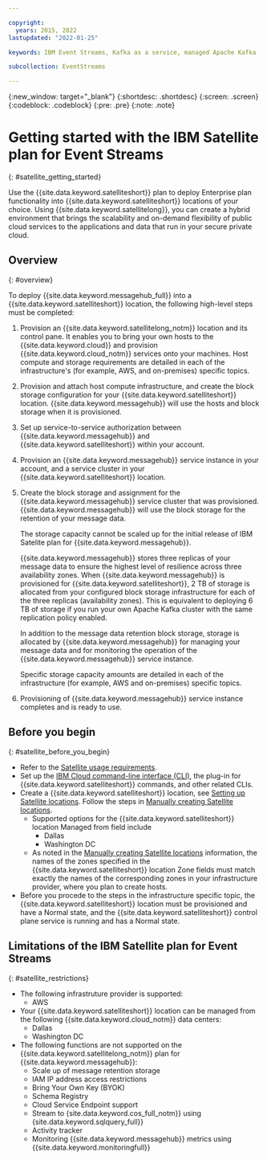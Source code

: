 ```yaml
---

copyright:
  years: 2015, 2022
lastupdated: "2022-01-25"

keywords: IBM Event Streams, Kafka as a service, managed Apache Kafka

subcollection: EventStreams

---
```


{:new_window: target="_blank"}
{:shortdesc: .shortdesc}
{:screen: .screen}
{:codeblock: .codeblock}
{:pre: .pre}
{:note: .note}

# Getting started with the IBM Satellite plan for Event Streams
{: #satellite_getting_started}

Use the {{site.data.keyword.satelliteshort}} plan to deploy Enterprise plan functionality into {{site.data.keyword.satelliteshort}} locations of your choice. Using {{site.data.keyword.satellitelong}}, you can create a hybrid environment that brings the scalability and on-demand flexibility of public cloud services to the applications and data that run in your secure private cloud.

## Overview
{: #overview}

To deploy {{site.data.keyword.messagehub_full}} into a {{site.data.keyword.satelliteshort}} location, the following high-level steps must be completed:

1. Provision an {{site.data.keyword.satellitelong_notm}} location and its control pane. It enables you to bring your own hosts to the {{site.data.keyword.cloud}} and provision {{site.data.keyword.cloud_notm}} services onto your machines. Host compute and storage requirements are detailed in each of the infrastructure's (for example, AWS, and on-premises) specific topics.

2. Provision and attach host compute infrastructure, and create the block storage configuration for your {{site.data.keyword.satelliteshort}} location. {{site.data.keyword.messagehub}} will use the hosts and block storage when it is provisioned.

3. Set up service-to-service authorization between {{site.data.keyword.messagehub}} and {{site.data.keyword.satelliteshort}} within your account.

4. Provision an {{site.data.keyword.messagehub}} service instance in your account, and a service cluster in your {{site.data.keyword.satelliteshort}} location.

5. Create the block storage and assignment for the {{site.data.keyword.messagehub}} service cluster that was provisioned. {{site.data.keyword.messagehub}} will use the block storage for the retention of your message data.

    The storage capacity cannot be scaled up for the initial release of IBM Satelite plan for {{site.data.keyword.messagehub}}.

    {{site.data.keyword.messagehub}} stores three replicas of your message data to ensure the highest level of resilience across three availability zones. When {{site.data.keyword.messagehub}} is provisioned for {{site.data.keyword.satelliteshort}}, 2 TB of storage is allocated from your configured block storage infrastructure for each of the three replicas (availability zones). This is equivalent to deploying 6 TB of storage if you run your own Apache Kafka cluster with the same replication policy enabled.

    In addition to the message data retention block storage, storage is allocated by {{site.data.keyword.messagehub}} for managing your message data and for monitoring the operation of the {{site.data.keyword.messagehub}} service instance.

    Specific storage capacity amounts are detailed in each of the infrastructure (for example, AWS and on-premises) specific topics.

6. Provisioning of {{site.data.keyword.messagehub}} service instance completes and is ready to use.

## Before you begin
{: #satellite_before_you_begin}

- Refer to the [Satellite usage requirements](https://cloud.ibm.com/docs/satellite?topic=satellite-requirements).
- Set up the [IBM Cloud command-line interface (CLI)](https://cloud.ibm.com/docs/satellite?topic=satellite-setup-cli), the plug-in for {{site.data.keyword.satelliteshort}} commands, and other related CLIs.
- Create a {{site.data.keyword.satelliteshort}} location, see [Setting up Satellite locations](https://cloud.ibm.com/docs/satellite?topic=satellite-locations). Follow the steps in [Manually creating Satellite locations](https://cloud.ibm.com/docs/satellite?topic=satellite-locations#location-create-manual).
  - Supported options for the {{site.data.keyword.satelliteshort}} location Managed from field include
    - Dallas
    - Washington DC
  - As noted in the [Manually creating Satellite locations](https://cloud.ibm.com/docs/satellite?topic=satellite-locations#location-create-manual) information, the names of the zones specified in the {{site.data.keyword.satelliteshort}} location Zone fields must match exactly the names of the corresponding zones in your infrastructure provider, where you plan to create hosts.
- Before you procede to the steps in the infrastructure specific topic, the {{site.data.keyword.satelliteshort}} location must be provisioned and have a Normal state, and the {{site.data.keyword.satelliteshort}} control plane service is running and has a Normal state.

## Limitations of the IBM Satellite plan for Event Streams
{: #satellite_restrictions}

- The following infrastruture provider is supported:
  - AWS
- Your {{site.data.keyword.satelliteshort}} location can be managed from the following {{site.data.keyword.cloud_notm}} data centers:
  - Dallas
  - Washington DC
- The following functions are not supported on the {{site.data.keyword.satellitelong_notm}} plan for {{site.data.keyword.messagehub}}:
  - Scale up of message retention storage
  - IAM IP address access restrictions
  - Bring Your Own Key (BYOK)
  - Schema Registry
  - Cloud Service Endpoint support
  - Stream to {site.data.keyword.cos_full_notm}} using {site.data.keyword.sqlquery_full}}
  - Activity tracker
  - Monitoring {{site.data.keyword.messagehub}} metrics using {{site.data.keyword.monitoringfull}}
